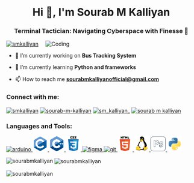 <h1 align="center">Hi 👋, I'm Sourab M Kalliyan</h1>
<h3 align="center">Terminal Tactician: Navigating Cyberspace with Finesse 🌌</h3>
<img align="right" alt="Coding" width="400" src="https://user-images.githubusercontent.com/42608897/117810182-afcbf400-b27c-11eb-85fa-69c3b2a23921.gif">

<p align="left"> <a href="https://twitter.com/smkalliyan" target="blank"><img src="https://img.shields.io/twitter/follow/smkalliyan?logo=twitter&style=for-the-badge" alt="smkalliyan" /></a> </p>

- 🔭 I’m currently working on **Bus Tracking System**

- 🌱 I’m currently learning **Python and frameworks**

- 📫 How to reach me **sourabmkalliyanofficial@gmail.com**

<h3 align="left">Connect with me:</h3>
<p align="left">
<a href="https://twitter.com/smkalliyan" target="blank"><img align="center" src="https://raw.githubusercontent.com/rahuldkjain/github-profile-readme-generator/master/src/images/icons/Social/twitter.svg" alt="smkalliyan" height="30" width="40" /></a>
<a href="https://linkedin.com/in/sourab-m-kalliyan" target="blank"><img align="center" src="https://raw.githubusercontent.com/rahuldkjain/github-profile-readme-generator/master/src/images/icons/Social/linked-in-alt.svg" alt="sourab-m-kalliyan" height="30" width="40" /></a>
<a href="https://instagram.com/sm_kalliyan_" target="blank"><img align="center" src="https://raw.githubusercontent.com/rahuldkjain/github-profile-readme-generator/master/src/images/icons/Social/instagram.svg" alt="sm_kalliyan_" height="30" width="40" /></a>
<a href="https://www.youtube.com/c/sourab m kalliyan" target="blank"><img align="center" src="https://raw.githubusercontent.com/rahuldkjain/github-profile-readme-generator/master/src/images/icons/Social/youtube.svg" alt="sourab m kalliyan" height="30" width="40" /></a>
</p>

<h3 align="left">Languages and Tools:</h3>
<p align="left"> <a href="https://www.arduino.cc/" target="_blank" rel="noreferrer"> <img src="https://cdn.worldvectorlogo.com/logos/arduino-1.svg" alt="arduino" width="40" height="40"/> </a> <a href="https://www.cprogramming.com/" target="_blank" rel="noreferrer"> <img src="https://raw.githubusercontent.com/devicons/devicon/master/icons/c/c-original.svg" alt="c" width="40" height="40"/> </a> <a href="https://www.w3schools.com/cpp/" target="_blank" rel="noreferrer"> <img src="https://raw.githubusercontent.com/devicons/devicon/master/icons/cplusplus/cplusplus-original.svg" alt="cplusplus" width="40" height="40"/> </a> <a href="https://www.w3schools.com/css/" target="_blank" rel="noreferrer"> <img src="https://raw.githubusercontent.com/devicons/devicon/master/icons/css3/css3-original-wordmark.svg" alt="css3" width="40" height="40"/> </a> <a href="https://www.figma.com/" target="_blank" rel="noreferrer"> <img src="https://www.vectorlogo.zone/logos/figma/figma-icon.svg" alt="figma" width="40" height="40"/> </a> <a href="https://git-scm.com/" target="_blank" rel="noreferrer"> <img src="https://www.vectorlogo.zone/logos/git-scm/git-scm-icon.svg" alt="git" width="40" height="40"/> </a> <a href="https://www.w3.org/html/" target="_blank" rel="noreferrer"> <img src="https://raw.githubusercontent.com/devicons/devicon/master/icons/html5/html5-original-wordmark.svg" alt="html5" width="40" height="40"/> </a> <a href="https://www.linux.org/" target="_blank" rel="noreferrer"> <img src="https://raw.githubusercontent.com/devicons/devicon/master/icons/linux/linux-original.svg" alt="linux" width="40" height="40"/> </a> <a href="https://www.photoshop.com/en" target="_blank" rel="noreferrer"> <img src="https://raw.githubusercontent.com/devicons/devicon/master/icons/photoshop/photoshop-line.svg" alt="photoshop" width="40" height="40"/> </a> <a href="https://www.python.org" target="_blank" rel="noreferrer"> <img src="https://raw.githubusercontent.com/devicons/devicon/master/icons/python/python-original.svg" alt="python" width="40" height="40"/> </a> </p>

<p><img align="left" src="https://github-readme-stats.vercel.app/api/top-langs?username=sourabmkalliyan&show_icons=true&locale=en&layout=compact" alt="sourabmkalliyan" /></p>

<p>&nbsp;<img align="center" src="https://github-readme-stats.vercel.app/api?username=sourabmkalliyan&show_icons=true&locale=en" alt="sourabmkalliyan" /></p>

<p><img align="center" src="https://github-readme-streak-stats.herokuapp.com/?user=sourabmkalliyan&" alt="sourabmkalliyan" /></p>

